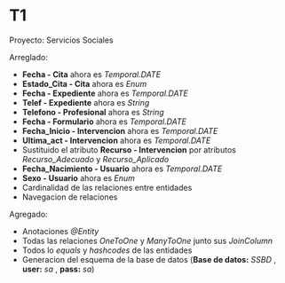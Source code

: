# T1
Proyecto: Servicios Sociales 


Arreglado:

- **Fecha - Cita** ahora es *Temporal.DATE*
- **Estado_Cita - Cita** ahora es *Enum*
- **Fecha - Expediente** ahora es *Temporal.DATE*
- **Telef - Expediente** ahora es *String*
- **Telefono - Profesional** ahora es *String*
- **Fecha - Formulario** ahora es *Temporal.DATE*
- **Fecha_Inicio - Intervencion** ahora es *Temporal.DATE*
- **Ultima_act - Intervencion** ahora es *Temporal.DATE*
- Sustituido el atributo **Recurso - Intervencion** por atributos *Recurso_Adecuado* y *Recurso_Aplicado*
- **Fecha_Nacimiento - Usuario** ahora es *Temporal.DATE*
- **Sexo - Usuario** ahora es *Enum*
- Cardinalidad de las relaciones entre entidades
- Navegacion de relaciones

Agregado:

- Anotaciones *@Entity*
- Todas las relaciones *OneToOne* y *ManyToOne* junto sus *JoinColumn*
- Todos lo *equals* y *hashcodes* de las entidades
- Generacion del esquema de la base de datos (**Base de datos:** *SSBD* , **user:** *sa* , **pass:** *sa*)

